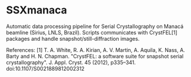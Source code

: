 # SSXmanaca
Automatic data processing pipeline for Serial Crystallography on Manacá beamline (Sirius, LNLS, Brazil). Scripts communicates with CrystFEL[1] packages and handle snapshot/still-diffraction images.

References:
[1] T. A. White, R. A. Kirian, A. V. Martin, A. Aquila, K. Nass, A. Barty and H. N. Chapman. "CrystFEL: a software suite for snapshot serial crystallography". J. Appl. Cryst. 45 (2012), p335–341. doi:10.1107/S0021889812002312
